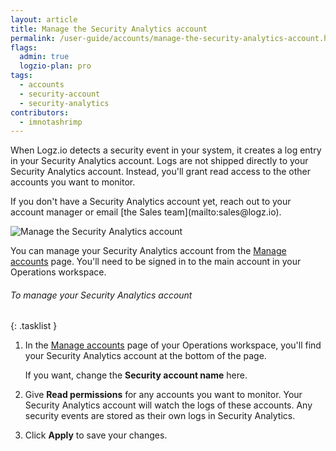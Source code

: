 ```yaml
---
layout: article
title: Manage the Security Analytics account
permalink: /user-guide/accounts/manage-the-security-analytics-account.html
flags:
  admin: true
  logzio-plan: pro
tags:
  - accounts
  - security-account
  - security-analytics
contributors:
  - imnotashrimp
---
```


When Logz.io detects a security event in your system, it creates a log entry in your Security Analytics account.
Logs are not shipped directly to your Security Analytics account.
Instead, you'll grant read access to the other accounts you want to monitor.

<div class="info-box note">
  If you don't have a Security Analytics account yet, reach out to your account manager or email [the Sales team](mailto:sales@logz.io).  
</div>

![Manage the Security Analytics account]({{site.baseurl}}/images/accounts/manage-security-account.png)

You can manage your Security Analytics account from the [Manage accounts](https://app.logz.io/#/dashboard/settings/manage-accounts) page.
You'll need to be signed in to the main account in your Operations workspace.

###### To manage your Security Analytics account

{: .tasklist }
1. In the [Manage accounts](https://app.logz.io/#/dashboard/settings/manage-accounts) page of your Operations workspace, you'll find your Security Analytics account at the bottom of the page.

    If you want, change the **Security account name** here.

2. Give **Read permissions** for any accounts you want to monitor.
  Your Security Analytics account will watch the logs of these accounts.
  Any security events are stored as their own logs in Security Analytics.

3. Click **Apply** to save your changes.